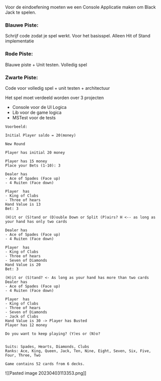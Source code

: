 Voor de eindoefening moeten we een Console Applicatie maken om Black Jack te spelen.

### Blauwe Piste:

Schrijf code zodat je spel werkt. Voor het basisspel. Alleen Hit of Stand implementatie

### Rode Piste:

Blauwe piste + Unit testen. Volledig spel

### Zwarte Piste:

Code voor volledig spel + unit testen + architectuur

Het spel moet verdeeld worden over 3 projecten

- Console voor de UI Logica
- Lib voor de game logica
- MSTest voor de tests

```
Voorbeeld:

Initial Player saldo = 20(money)

New Round

Player has initial 20 money

Player has 15 money
Place your Bets (1-10): 3

Dealer has 
- Ace of Spades (Face up) 
- 4 Ruiten (Face down)

Player  has
- King of Clubs
- Three of hears
Hand Value is 13
Bet: 3

(H)it or (S)tand or (D)ouble Down or Split (P)airs? H <-- as long as your hand has only two cards

Dealer has 
- Ace of Spades (Face up) 
- 4 Ruiten (Face down)

Player  has
- King of Clubs
- Three of hears
- Seven of Diamonds
Hand Value is 20
Bet: 3

(H)it or (S)tand? <- As long as your hand has more than two cards
Dealer has 
- Ace of Spades (Face up) 
- 4 Ruiten (Face down)

Player  has
- King of Clubs
- Three of hears
- Seven of Diamonds
- Jack of Clubs
Hand Value is 30 -> Player has Busted
Player has 12 money

Do you want to keep playing? (Y)es or (N)o?


Suits: Spades, Hearts, Diamonds, Clubs
Ranks: Ace, King, Queen, Jack, Ten, Nine, Eight, Seven, Six, Five, Four, Three, Two

Game contains 52 cards from 6 decks. 
```


![[Pasted image 20230403113353.png]]
